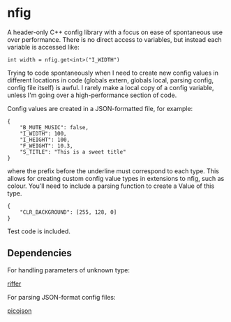 nfig
====

A header-only C++ config library with a focus on ease of spontaneous use over performance. There is no direct access to variables, but instead each variable is accessed like:

    int width = nfig.get<int>("I_WIDTH")

Trying to code spontaneously when I need to create new config values in different locations in code (globals extern, globals local, parsing config, config file itself) is awful. I rarely make a local copy of a config variable, unless I'm going over a high-performance section of code.

Config values are created in a JSON-formatted file, for example:

	{
		"B_MUTE_MUSIC": false,
		"I_WIDTH": 100,
		"I_HEIGHT": 100,
		"F_WEIGHT": 10.3,
		"S_TITLE": "This is a sweet title"
	}
	
where the prefix before the underline must correspond to each type. This allows for creating custom config value types in extensions to nfig, such as colour. You'll need to include a parsing function to create a Value of this type.

	{
		"CLR_BACKGROUND": [255, 128, 0]
	}

Test code is included.

## Dependencies

For handling parameters of unknown type:

[riffer](https://github.com/dustinfreeman/riffer)

For parsing JSON-format config files:

[picojson](https://github.com/ptarabbia/picojson)
